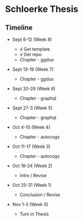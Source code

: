 
# Schloerke Thesis

## Timeline

* Sept 6-12 (Week 8)
  * √ Get template
  * √ Get repo
  * Chapter - ggduo

* Sept 13-19 (Week 7)
  * Chapter - ggduo
* Sept 20-26 (Week 6)
  * Chapter - graphql
* Sept 27-3 (Week 5)
  * Chapter - graphql
* Oct 4-10 (Week 4)
  * Chapter - autocogs
* Oct 11-17 (Week 3)
  * Chapter - autocogs
* Oct 18-24 (Week 2)
  * Intro / Revise
* Oct 25-31 (Week 1)
  * Conclusion / Revise
* Nov 1-3 (Week 0)
  * Turn in Thesis
